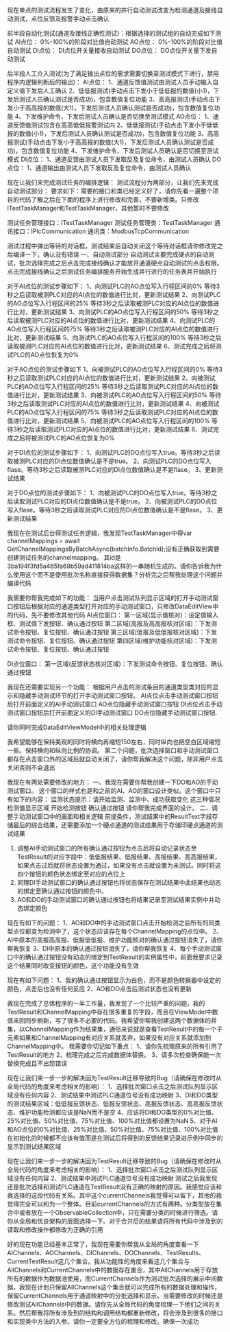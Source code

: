 现在单点的测试流程发生了变化，由原来的并行自动测试改变为检测通道及接线自动测试，点位反馈及报警手动点击确认

前半段自动化测试(通道及接线正确性测试)：根据选择的测试组的自动完成如下测试
AI点位：
    0%-100%的阶段对比值自动测试
AO点位：
     0%-100%的阶段对比值自动测试
DI点位：
     DI点位开关量接收自动测试
DO点位：
     DO点位开关量下发自动测试

后半段人工介入测试(为了满足输出点位的需求需要切换至测试模式下进行，禁用程序内逻辑判断后的输出)：
AI点位：
1、通道反馈值测试由测试人员手动输入自定义值下发后人工确认
2、低低报测试(手动点击下发小于低低报的数值(小1)，下发后测试人员确认测试是否成功)，包含数值复位功能
3、高高报测试(手动点击下发小于高高报的数值(大1)，下发后测试人员确认测试是否成功)，包含数值复位功能
4、下发维护命令，下发后测试人员确认是否切换至测试模式
AO点位：
1、通道反馈值测试包含在高高低低报警测试内
2、低低报测试(手动点击下发小于低低报的数值(小1)，下发后测试人员确认测试是否成功)，包含数值复位功能
3、高高报测试(手动点击下发小于高高报的数值(大1)，下发后测试人员确认测试是否成功)，包含数值复位功能
4、下发维护命令，下发后测试人员确认是否切换至测试模式
DI点位：
1、通道反馈由测试人员下发取反及复位命令，由测试人员确认
DO点位：
1、通道输出由测试人员下发取反及复位命令，由测试人员确认



现在让我们来完成测试任务的编排逻辑：
测试流程分为两部分，让我们先来完成自动测试部分：
要求如下：需要的接口和类已经定义好了，请你先看一遍整个项目的代码了解之后在下面的程序上进行修改和完善，不要新增类。只修改ITestTaskManager和TestTaskManager，其他暂时不要修改

测试任务管理接口：ITestTaskManager
测试任务管理类：TestTaskManager
通讯接口：IPlcCommunication
通讯类：ModbusTcpCommunication

测试过程中弹出等待的对话框，测试结束后自动关闭这个等待对话框请你修改完之后编译一下，确认没有错误
一、自动测试部分
自动测试主要完成硬点的自动测试，批次选择完成之后点击完成接线确认才能放开通道硬点自动测试的点击权限。
点击完成接线确认之后测试任务编排服务开始生成并行进行的任务表并开始执行

对于AI点位的测试步骤如下：
1、向测试PLC的AO点位写入行程区间的0%
等待3秒之后读取被测PLC对应的AI点位的数值进行比对，更新测试结果
2、向测试PLC的AO点位写入行程区间的25%
等待3秒之后读取被测PLC对应的AI点位的数值进行比对，更新测试结果
3、向测试PLC的AO点位写入行程区间的50%
等待3秒之后读取被测PLC对应的AI点位的数值进行比对，更新测试结果
4、向测试PLC的AO点位写入行程区间的75%
等待3秒之后读取被测PLC对应的AI点位的数值进行比对，更新测试结果
5、向测试PLC的AO点位写入行程区间的100%
等待3秒之后读取被测PLC对应的AI点位的数值进行比对，更新测试结果
6、测试完成之后将测试PLC的AO点位恢复为0%

对于AO点位的测试步骤如下
1、向被测试PLC的AO点位写入行程区间的0%
等待3秒之后读取测试PLC对应的AI点位的数值进行比对，更新测试结果
2、向被测试PLC的AO点位写入行程区间的25%
等待3秒之后读取测试PLC对应的AI点位的数值进行比对，更新测试结果
3、向被测试PLC的AO点位写入行程区间的50%
等待3秒之后读取测试PLC对应的AI点位的数值进行比对，更新测试结果
4、向被测试PLC的AO点位写入行程区间的75%
等待3秒之后读取测试PLC对应的AI点位的数值进行比对，更新测试结果
5、向被测试PLC的AO点位写入行程区间的100%
等待3秒之后读取测试PLC对应的AI点位的数值进行比对，更新测试结果
6、测试完成之后将被测试PLC的AO点位恢复为0%

对于DI点位的测试步骤如下：
1、向测试PLC的DO点位写入true。等待3秒之后读取被测PLC对应的DI点位数值确认是不是true。
2、向测试PLC的DO点位写入flase。等待3秒之后读取被测PLC对应的DI点位数值确认是不是flase。
3、更新测试结果

对于DO点位的测试步骤如下：
1、向被测试PLC的DO点位写入true。等待3秒之后读取测试PLC对应的DI点位数值确认是不是true。
2、向被测试PLC的DO点位写入flase。等待3秒之后读取测试PLC对应的DI点位数值确认是不是flase。
3、更新测试结果


我现在在测试后台得测试任务逻辑，我发现TestTaskManager中得var channelMappings = await GetChannelMappingsByBatchAsync(batchInfo.BatchId);没有正确获取到需要创建测试任务的channelmapping。
其id是3ba194f3fd5a465fa69b59ad411814ba这样的一串随机生成的。请你告诉我为什么使用这个而不是使用批次名称直接获得数据集？分析完之后帮我处理这个问题并编译代码














我需要你帮我完成如下的功能：
当用户点击测试队列显示区域的打开手动测试窗口按钮后根据对应的通道类型打开对应的手动测试窗口，只修改DataEditView中的代码，先不要修改其他代码
AI点位窗口：
第一区域(显示值核对)：设定值输入框、测试值下发按钮、确认通过按钮
第二区域(高报及高高报核对区域)：下发测试命令按钮、复位按钮、确认通过按钮
第三区域(低报及低低报核对区域)：下发测试命令按钮、复位按钮、确认通过按钮
第四区域(维护功能核对区域)：下发测试命令按钮、复位按钮、确认通过按钮


DI点位窗口：
第一区域(反馈状态核对区域)：下发测试命令按钮、复位按钮、确认通过按钮




我现在还需要实现另一个功能：
根据用户点击的测试条目的通道类型类对应的显示和隐藏手动测试环节的打开手动测试窗口按钮。
AI点位点击手动测试窗口按钮后打开前面定义的AI手动测试窗口
AO点位隐藏手动测试窗口按钮
DI点位点击手动测试窗口按钮后打开前面定义的DI手动测试窗口
DO点位隐藏手动测试窗口按钮.

请你同时完成DataEditViewModel中的相关处理逻辑



我希望能够在保持美观的同时将横向再缩短150左右，同时纵向也把空白区域缩短一些。保持横向和纵向比例的协调。
第二个问题，批次选择窗口和手动测试窗口都存在点击窗口外的区域后就自动关闭了，请你帮我解决这个问题，除非用户点击关闭否则不会退出


我现在有两处需要修改的地方：
一、我现在需要你帮我创建一下DO和AO的手动测试窗口。
这个窗口的样式也是和之前的AI、AO的窗口设计类似。这个窗口中只有如下的内容：
监测状态提示：请开始监测、监测中、成功获取变化   这三种情况
检测值显示区域
开始检测按钮
确认通过按钮
请你帮我完成界面的设计。
二、调整手动测试窗口中的画面和相关逻辑
前提条件，测试结果中的ResultText字段存储最后的综合结果，还需要添加一个硬点通道的测试结果用于存储印硬点通道的测试结果
1. 调整AI手动测试窗口的所有确认通过按钮为点击后将自动记录状态至TestResult的对应字段中：低低报结果、低报结果、高报结果、高高报结果，如果点击过后就将状态设置为通过，如果没有点击就设置为未测试。同时将这四个按钮的颜色状态绑定至对应的点位上
2. 同理DI手动测试窗口的确认通过按钮也将状态保存在测试结果中此结果也动态的绑定至确认通过按钮的颜色中。
3. AO和DO的手动测试窗口的确认通过按钮也将结果记录至测试结果实例中并动态绑定颜色

现在有如下的问题：
1、AO和DO中的手动测试窗口点击开始检测之后所有的同类型点位都变为检测中了，这个状态应该存在每个ChannelMapping的点位中。
2、AI中原本的高报高高报、低报低低报、维护功能核对的确认通过按钮消失了，请你帮我恢复
3、DI中原本的确认通过按钮消失了，请你帮我恢复
4、每个手动测试窗口中的确认通过按钮没有动态的绑定到TestResult的实例属性中，前面我要求记录这个结果同时改变按钮的颜色，这个功能没有生效


现在有如下问题：
1、我的确认通过按钮显示为白色，而不是颜色转换器中设定的颜色，点击后也没有任何反应
2、AO和DO点击后测试状态也没有更新




我现在完成了总体程序的一半工作量，我发现了一个比较严重的问题，我的TestResult和ChannelMapping中存在很多重复的字段，而且在ViewModel中数值来回同步刷新，写了很多不必要的代码。我希望你帮我创建这两个数据体的并集，以ChannelMapping作为结果集，通俗来说就是查看TestResult中的每一个子元素如果和ChannelMapping有对应关系就丢弃，如果没有对应关系就添加到ChannelMapping中。
我需要你切记如下重点：
1、请你先梳理原来的所有引用了TestResult的地方
2、梳理完成之后完成数据体替换。
3、请多次检查确保能一次替换完成且不出现错误



现在让我们来一步一步的解决因为TestResult迁移导致的Bug（请确保在修改时从全局代码的角度来考虑相关的影响）：
1、选择批次窗口点击之后测试队列显示区域没有任何内容
2、测试结果中测试PLC通道位号没有成功映射
3、DI和DO类型的测试结果区域：低低报反馈状态、低报反馈状态、高报反馈状态、高高报反馈状态、维护功能检测都应该是NaN而不是空
4、应该将DI和DO类型的0%对比值、25%对比值、50%对比值、75%对比值、100%对比值都设置为NaN
5、对于AI和AO点位的0%对比值、25%对比值、50%对比值、75%对比值、100%对比值在初始化的时候都不应该有值而是在测试后将得到的反馈结果记录进示例中同步的显示到测试结果区域


现在让我们来一步一步的解决因为TestResult迁移导致的Bug（请确保在修改时从全局代码的角度来考虑相关的影响）：
1、选择批次窗口点击之后测试队列显示区域没有任何内容
2、测试结果中测试PLC通道位号没有成功映射
测试之后我发现还是批次选择和测试PLC通道在TestResult没有正确的映射的原因。我感觉应该和我选择的这段代码有关系。其中这个currentChannels我觉得可以留下，其他的我觉得完全可以和为一个整体。目前currentChannels的方式有两种。分类型放在集合中或者放在一个ObservableCollection中，只在需要分类的时候进行筛选。请你从全局和优良架构的层面选择一下。对于合并后的结果请将所有代码中涉及到的读取和修改操作都修改为正确的引用



好的现在功能已经基本正常了，我现在需要你帮我从全局的角度查看一下AIChannels、AOChannels、DIChannels、DOChannels、TestResults、CurrentTestResult这几个集合。我从功能性的角度来看这几个集合与AllChannels和CurrentChannels中的数据存在重合，其中AllChannels用于存放所有的数据作为数据池使用，而CurrentChannels作为测试批次选择的展示中间数据，我现在计划只保留AllChannels这个集合就可以完成所有的数据处理和操作，保留CurrentChannels用于通道映射中的分批选择和显示。当需要修改的时候还是修改测试AllChannels中的数据。请你先从全局代码的角度梳理一下他们之间的关系。然后帮我将所有涉及到的结构和调用结构都重新修改，将会涉及到很多的接口和实现类中方法的入参。请你一定要全方位的梳理和修改。确保一次成功



